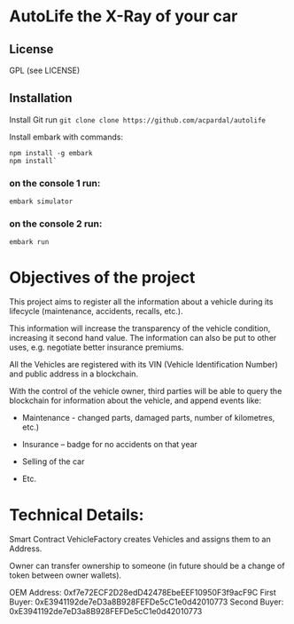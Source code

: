 # AutoLife the X-Ray of your car

## License

GPL (see LICENSE)

## Installation

Install Git 
run `git clone clone https://github.com/acpardal/autolife`

Install embark with commands:
```console
npm install -g embark
npm install`
```

### on the console 1 run:

```console
embark simulator
```
### on the console 2 run:

```console
embark run
```
# Objectives of the project

This project aims to register all the information about a vehicle during its lifecycle (maintenance, accidents, recalls, etc.).

This information will increase the transparency of the vehicle condition, increasing it second hand value. The information can also be put to other uses, e.g. negotiate better insurance premiums.

All the Vehicles are registered with its VIN (Vehicle Identification Number) and public address in a blockchain. 

With the control of the vehicle owner, third parties will be able to query the blockchain for information about the vehicle, and append events like:

- Maintenance - changed parts, damaged parts, number of kilometres, etc.)

- Insurance – badge for no accidents on that year

- Selling of the car

- Etc.



# Technical Details:

Smart Contract VehicleFactory creates Vehicles and assigns them to an Address.

Owner can transfer ownership to someone (in future should be a change of token between owner wallets).

OEM Address: 0xf7e72ECF2D28edD42478EbeEEF10950F3f9acF9C
First Buyer: 0xE3941192de7eD3a8B928FEFDe5cC1e0d42010773
Second Buyer: 0xE3941192de7eD3a8B928FEFDe5cC1e0d42010773
